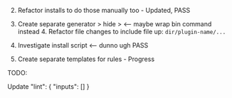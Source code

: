 2. Refactor installs to do those manually too - Updated, PASS
3. Create separate generator > hide > <-- maybe wrap bin command instead
    4. Refactor file changes to include file up: `dir/plugin-name/...`
5. Investigate install script <-- dunno ugh PASS

6. Create separate templates for rules - Progress

TODO:

Update 
"lint": {
    "inputs": []
}
